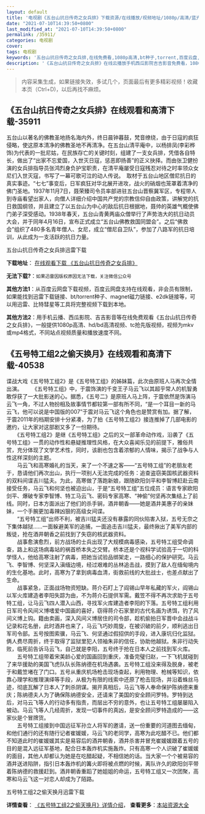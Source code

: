 ```yaml
---
layout: default
title: '电视剧《五台山抗日传奇之女兵排》下载资源/在线播放/视频地址/1080p/高清/蓝光'
date: "2021-07-10T14:39:50+0800"
last_modified_at: "2021-07-10T14:39:50+0800"
permalink: /35911/
categories: 电视剧
cover:
tags: 电视剧
keywords: '五台山抗日传奇之女兵排,在线免费看,1080p高清,bt种子,torrent,百度云盘,magnet,磁力链,迅雷下载资源'
description: '《五台山抗日传奇之女兵排》在线云播放手机西瓜影院吉吉影音免费看，1080p高清bd/hd未删减完整版和tc抢先枪版，mkv/mp4格式，附带bt/torrent种子、magnet/磁力链、百度云盘、网盘资源迅雷下载链接'
---
```


>内容采集生成，如果链接失效，多试几个，页面最后有更多精彩视频！收藏本页（Ctrl+D)，以后再找不麻烦。


## 《五台山抗日传奇之女兵排》在线观看和高清下载-35911

五台山以著名的佛教圣地扬名海内外，终日晨钟暮鼓，梵音缭绕，由于日寇的疯狂侵略，使这原本清净的佛教圣地不再清净。在五台山清平庵中，以杨排凤(李彩桦饰)为代表的一批尼姑，在民族存亡的关键时刻，组建了一支女兵排，凭借各自特长，做出了“出家不忘爱国，入世灭日寇，惩恶即扬善”的正义抉择。而由张卫健扮演的女兵排指导员张鸿烈身负护宝职责，在清平庵屡受日寇残忍对待之时率领众女尼们入世灭寇，书写了一幕可歌可泣的动人传说。　取材于五台山地区僧尼抗日的真实事迹。“七七”事变后，日军疯狂对华北展开进攻，战火的硝烟也笼罩着清净的佛门圣地。1937年11月7日，聂荣臻司令员率部进驻五台山晋察冀军区，专程带人到寺庙看望出家人，向僧人详细介绍中国共产党的宗教信仰自由政策，讲解党的抗日救国纲领，并且建立了以五台山为中心的敌后抗日根据地，聂帅的英雄气概使佛门弟子深受感动。1938年春天，五台山青黄两庙众僧举行了声势浩大的抗日动员大会，并于同年4月16日，宣布正式成立“五台山佛教救国同盟会”。之后“佛救会”组织了480多名青年僧人、女尼，成立“僧尼自卫队”，参加了八路军的抗日培训，从此成为一支活跃的抗日力量。


五台山抗日传奇之女兵排迅雷下载

**下载地址**： [在线观看下载 《五台山抗日传奇之女兵排》](https://www.993dy.com//vod-detail-id-12104.html) 


**无法下载?**：`如果迅雷因版权原因无法下载，关注微信公众号 `

**其他方法1**：从百度云网盘下载视频，百度云网盘支持在线观看，非会员有限制，如果能找到迅雷下载链接、bt/torrent种子、magnet磁力链接、e2dk链接等，可以用迅雷、比特彗星等工具将完整视频下载到本地。

**其他方法2**：用手机云播、西瓜影院、吉吉影音等在线免费观看《五台山抗日传奇之女兵排》，一般提供1080p高清、hd/bd高清视频、tc抢先版视频，视频为mkv或mp4格式，不同站点视频质量和播放速度不同。


## 《五号特工组2之偷天换月》在线观看和高清下载-40538

谍战大戏《五号特工组2》是《五号特工组》的姊妹篇，此次由原班人马再次全情出演。 　　《五号特工组》中，于震饰演的千变王子马云飞以其超乎常人的机智勇敢俘获了一大批影迷的心。据悉，《五号二》是原班人马上阵，于震依然是饰演马云飞一角，不过人物扮相及故事情节都较第一部有所不同，&ldquo;是一个耳目一新的马云飞，他可以说是中国版的007”于震对马云飞这个角色也是赞赏有加。据了解，于震2011年的档期安排十分紧凑，为了拍《五号特工组2》接连推掉了几部电影的邀约，让大家对这部剧又多了一份期待。<br />　　《五号特工组2》是继《五号特工组》之后的又一部革命动作戏，沿袭了《五号特工组》一贯的动作性和悬疑推理性风格，在大众喜闻乐见的前提下，雅俗共赏，充分体现了文学艺术性，同时，该剧也包含着浓郁的人情味，揭示了战争与人性这样深刻的主题。<br />　　马云飞和高寒婚礼的当天，来了一个不速之客&mdash;—“五号特工组&rdquo;的老朋友老于，恳请他们再次出山，执行一项别人无法完成的任务：追查盗窃美国核武器资料的双料间谍吉川猛夫。为此，高寒做了落跑新娘，跟随欧阳剑平和李智博赶赴云南接受任务，马云飞和何坚也被迫出山，于是“五号特工组&rdquo;五位成员：语言专家欧阳剑平、爆破专家李智博、特工马云飞、密码专家高寒、&ldquo;神偷”何坚再次集结上了前线。同时，日本方面派出了他们的杀手锏，酒井朝香&mdash;—她是酒井美惠子的亲妹妹，一个手腕更加毒辣凶狠的高级女间谍。<br />　　“五号特工组&rdquo;出师不利，被吉川猛夫还没有暴露的同伙陷害入狱，五号无奈之下集体越狱&hellip;…一面躲避美军的追捕，一面追击吉川猛夫，最终揪出了美军内部的叛徒，抢在酒井朝香之前找到了失窃的核武器资料。<br />　　战事愈演愈烈，前方战场的士兵出现了大规模病毒感染，五号特工组受命调查，路上和这场病毒站的祸首桥本失之交臂。桥本还是个视科学试验高于一切的科学怪人，他给高寒注射了病毒，把她当试验品绑架走，一路细心的保护研究。马云飞、李智博、何坚深入滇缅边境，经过艰难的丛林追击战，摸到了敌人在缅甸境内的生化基地。此时，高寒为了拿到病毒血清，街救前线的大批战士，也差点献出了生命。<br />　　战事紧急，正面战场物资短缺。蒋介石盯上了阎锡山早年私藏的军火，阎锡山以军火库建造者李阳失踪为由，不为蒋介石提供军需。戴笠不得不再次求助于五号特工组，让马云飞四人潜入山西，寻找军火库建造者李阳的下落。五号特工组利用日军司令风间义博嗜爱中国画的喜好，窃得蒋介石家里的古代名画为诱饵，钓了风间义博上钩。籍由卖画，深入风间义博居住的司令部，趁机偷拍日军晋中会战战斗记录和花名册，此时酒井也来了，马云飞巧妙周旋，在被识破的前夕，顺利逃出日军司令部。五号按图索骥，马云飞、何坚通过假招供的手段，进入康坑归化监狱。俩人费尽周折，终于取得了监狱里犯人领袖朱非的信任，协助他越狱。朱非行动失败，临死前告诉马云飞，自己就是李阳，五号终于抢在日本人之前找到军火库。<br />　　五号特工组带着宋美龄心爱的国画回到重庆，准备完璧归赵，一下飞机就碰到了来华援助的美国飞虎队队长陈纳德在机场遇袭。五号特工组没来得及脱身，被老于和戴笠堵在了门口。五号从重庆机场枪击现场查起，利用物理、枪械等知识，依靠心理学和推理演绎等手段，从极为有限的线索中还原了枪击现场，并沿着蛛丝马迹，彻底瓦解了日本人了刺杀阴谋。揭开真相后，马云飞等人奉命保护陈纳德来重庆；陈纳德夫人为了确保陈纳德安全，还请来了美国的安全顾问罗特。罗特到达后，对马云飞等人的行动多有指责，而层出不穷的意外，也让五号特工组屡屡陷入被动。马云飞等人几经周折，发现一切事件的真凶，是安全顾问罗特造成的&mdash;—这家伙是个冒牌货。<br />　　五号特工组接到中国远征军孙立人将军的邀请，送一份重要的河道图去缅甸，和他们通行的还有随行记者崔媛媛，马云飞的老同学，高寒为此吃醋不已。他们都不知道此时的崔媛媛其实是易容后的酒井朝香，酒井杀害并冒充崔媛媛跟着五号的目的是混入远征军基地，配合日本轰炸机实施轰炸。只有高寒一个人识破了崔媛媛的面目，其他人却都认为她是在吃醋起疑，不相信她的话。当大家一个个被易容的酒井送进陷阱，指引日本轰炸机的篝火即将被点燃的时候，离队许久的欧阳剑平带着陈纳德的救援赶到。酒井朝香重蹈了她姐姐的命运，五号特工组又一次团聚，高寒和马云飞这一对恋人却成为了陌路。


五号特工组2之偷天换月迅雷下载

**详情查看**： [《五号特工组2之偷天换月》详情介绍](/movie/40538/)， **查看更多**：[本站资源大全](/movie/t/all/)

